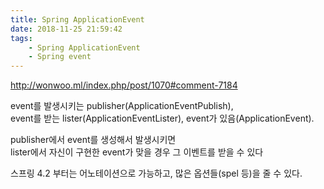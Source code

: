 ```yaml
---
title: Spring ApplicationEvent
date: 2018-11-25 21:59:42
tags:
    - Spring ApplicationEvent
    - Spring event
---
```


<http://wonwoo.ml/index.php/post/1070#comment-7184>

event를 발생시키는 publisher(ApplicationEventPublish),  
event를 받는 lister(ApplicationEventLister),
event가 있음(ApplicationEvent).  

publisher에서 event를 생성해서 발생시키면  
lister에서 자신이 구현한 event가 맞을 경우 그 이벤트를 받을 수 있다   

스프링 4.2 부터는 어노테이션으로 가능하고, 많은 옵션들(spel 등)을 줄 수 있다.  

<!-- more -->